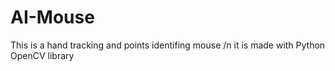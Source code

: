 # AI-Mouse
This is a hand tracking and points identifing mouse /n
it is made with Python OpenCV library
